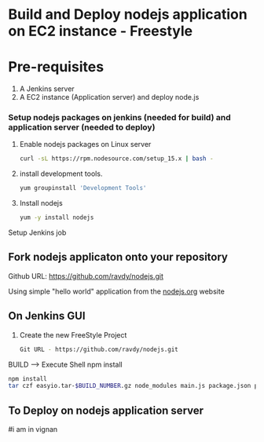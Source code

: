 # Build and Deploy nodejs application on EC2 instance - Freestyle 

# Pre-requisites

1. A Jenkins server 
1. A EC2 instance (Application server) and deploy node.js 

### Setup nodejs packages on jenkins (needed for build) and application server (needed to deploy)
1. Enable nodejs packages on Linux server 
   ```sh 
   curl -sL https://rpm.nodesource.com/setup_15.x | bash -
   ```
1. install development tools. 
   ```sh 
   yum groupinstall 'Development Tools'
   ```

1. Install nodejs
   ```sh 
   yum -y install nodejs
   ```

Setup Jenkins job 

## Fork nodejs applicaton onto your repository 

Github URL: https://github.com/ravdy/nodejs.git

Using simple "hello world" application from the [nodejs.org](https://nodejs.org/en/docs/guides/getting-started-guide/) website

## On Jenkins GUI 

1. Create the new FreeStyle Project 
   ```sh
   Git URL - https://github.com/ravdy/nodejs.git
   ```
  BUILD --> Execute Shell npm install
   ```sh 
   npm install
   tar czf easyio.tar-$BUILD_NUMBER.gz node_modules main.js package.json public LICENSE
   ```

## To Deploy on nodejs application server 
#i am in vignan
